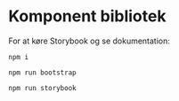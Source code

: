 
# Komponent bibliotek

For at køre Storybook og se dokumentation: 

<code>npm i</code>


<code>npm run bootstrap</code>


<code>npm run storybook</code>

